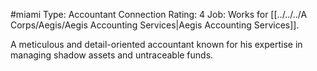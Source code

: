 #miami 
Type: Accountant 
Connection Rating: 4
Job: Works for [[../../../A Corps/Aegis/Aegis Accounting Services|Aegis Accounting Services]].

A meticulous and detail-oriented accountant known for his expertise in managing shadow assets and untraceable funds.